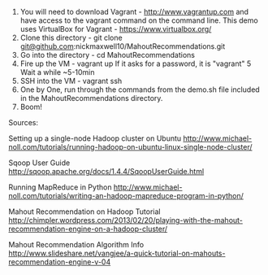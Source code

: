 
  
1.  You will need to download Vagrant - http://www.vagrantup.com and have access to the vagrant command on the command line. 
	This demo uses VirtualBox for Vagrant - https://www.virtualbox.org/ 
2.  Clone this directory - git clone git@github.com:nickmaxwell10/MahoutRecommendations.git
3.  Go into the directory - cd MahoutRecommendations
4.  Fire up the VM - vagrant up
	If it asks for a password, it is "vagrant"
5   Wait a while ~5-10min
6.  SSH into the VM - vagrant ssh
7.  One by One, run through the commands from the demo.sh file included in the MahoutRecommendations directory.
8.  Boom!



Sources:

Setting up a single-node Hadoop cluster on Ubuntu
http://www.michael-noll.com/tutorials/running-hadoop-on-ubuntu-linux-single-node-cluster/

Sqoop User Guide
http://sqoop.apache.org/docs/1.4.4/SqoopUserGuide.html

Running MapReduce in Python
http://www.michael-noll.com/tutorials/writing-an-hadoop-mapreduce-program-in-python/

Mahout Recommendation on Hadoop Tutorial 
http://chimpler.wordpress.com/2013/02/20/playing-with-the-mahout-recommendation-engine-on-a-hadoop-cluster/

Mahout Recommendation Algorithm Info
http://www.slideshare.net/vangjee/a-quick-tutorial-on-mahouts-recommendation-engine-v-04




